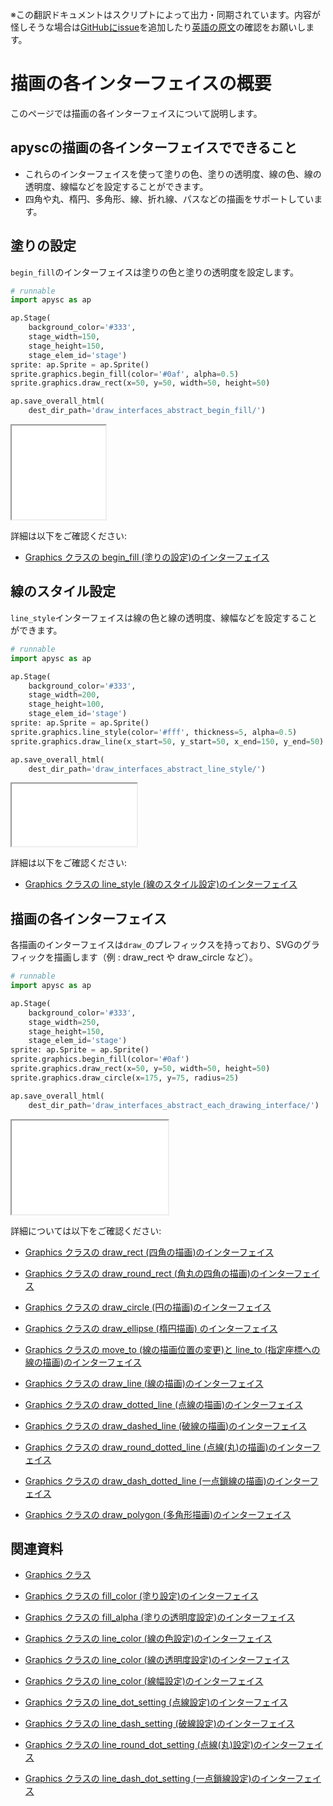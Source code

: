 <span class="inconspicuous-txt">※この翻訳ドキュメントはスクリプトによって出力・同期されています。内容が怪しそうな場合は<a href="https://github.com/simon-ritchie/apysc/issues" target="_blank">GitHubにissue</a>を追加したり[英語の原文](draw_interfaces_abstract.md)の確認をお願いします。</span>

# 描画の各インターフェイスの概要

このページでは描画の各インターフェイスについて説明します。

## apyscの描画の各インターフェイスでできること

- これらのインターフェイスを使って塗りの色、塗りの透明度、線の色、線の透明度、線幅などを設定することができます。
- 四角や丸、楕円、多角形、線、折れ線、パスなどの描画をサポートしています。

## 塗りの設定

`begin_fill`のインターフェイスは塗りの色と塗りの透明度を設定します。

```py
# runnable
import apysc as ap

ap.Stage(
    background_color='#333',
    stage_width=150,
    stage_height=150,
    stage_elem_id='stage')
sprite: ap.Sprite = ap.Sprite()
sprite.graphics.begin_fill(color='#0af', alpha=0.5)
sprite.graphics.draw_rect(x=50, y=50, width=50, height=50)

ap.save_overall_html(
    dest_dir_path='draw_interfaces_abstract_begin_fill/')
```

<iframe src="static/draw_interfaces_abstract_begin_fill/index.html" width="150" height="150"></iframe>

詳細は以下をご確認ください:

- [Graphics クラスの begin_fill (塗りの設定)のインターフェイス](jp_graphics_begin_fill.md)

## 線のスタイル設定

`line_style`インターフェイスは線の色と線の透明度、線幅などを設定することができます。

```py
# runnable
import apysc as ap

ap.Stage(
    background_color='#333',
    stage_width=200,
    stage_height=100,
    stage_elem_id='stage')
sprite: ap.Sprite = ap.Sprite()
sprite.graphics.line_style(color='#fff', thickness=5, alpha=0.5)
sprite.graphics.draw_line(x_start=50, y_start=50, x_end=150, y_end=50)

ap.save_overall_html(
    dest_dir_path='draw_interfaces_abstract_line_style/')
```

<iframe src="static/draw_interfaces_abstract_line_style/index.html" width="200" height="100"></iframe>

詳細は以下をご確認ください:

- [Graphics クラスの line_style (線のスタイル設定)のインターフェイス](jp_graphics_line_style.md)

## 描画の各インターフェイス

各描画のインターフェイスは`draw_`のプレフィックスを持っており、SVGのグラフィックを描画します（例 : draw_rect や draw_circle など）。

```py
# runnable
import apysc as ap

ap.Stage(
    background_color='#333',
    stage_width=250,
    stage_height=150,
    stage_elem_id='stage')
sprite: ap.Sprite = ap.Sprite()
sprite.graphics.begin_fill(color='#0af')
sprite.graphics.draw_rect(x=50, y=50, width=50, height=50)
sprite.graphics.draw_circle(x=175, y=75, radius=25)

ap.save_overall_html(
    dest_dir_path='draw_interfaces_abstract_each_drawing_interface/')
```

<iframe src="static/draw_interfaces_abstract_each_drawing_interface/index.html" width="250" height="150"></iframe>

詳細については以下をご確認ください:

- [Graphics クラスの draw_rect (四角の描画)のインターフェイス](jp_graphics_draw_rect.md)
- [Graphics クラスの draw_round_rect (角丸の四角の描画)のインターフェイス](jp_graphics_draw_round_rect.md)

- [Graphics クラスの draw_circle (円の描画)のインターフェイス](jp_graphics_draw_circle.md)
- [Graphics クラスの draw_ellipse (楕円描画) のインターフェイス](jp_graphics_draw_ellipse.md)

- [Graphics クラスの move_to (線の描画位置の変更)と line_to (指定座標への線の描画)のインターフェイス](jp_graphics_move_to_and_line_to.md)
- [Graphics クラスの draw_line (線の描画)のインターフェイス](jp_graphics_draw_line.md)

- [Graphics クラスの draw_dotted_line (点線の描画)のインターフェイス](jp_graphics_draw_dotted_line.md)
- [Graphics クラスの draw_dashed_line (破線の描画)のインターフェイス](jp_graphics_draw_dashed_line.md)

- [Graphics クラスの draw_round_dotted_line (点線(丸)の描画)のインターフェイス](jp_graphics_draw_round_dotted_line.md)
- [Graphics クラスの draw_dash_dotted_line (一点鎖線の描画)のインターフェイス](jp_graphics_draw_dash_dotted_line.md)

- [Graphics クラスの draw_polygon (多角形描画)のインターフェイス](jp_graphics_draw_polygon.md)

## 関連資料

- [Graphics クラス](jp_graphics.md)
- [Graphics クラスの fill_color (塗り設定)のインターフェイス](jp_graphics_fill_color.md)

- [Graphics クラスの fill_alpha (塗りの透明度設定)のインターフェイス](jp_graphics_fill_alpha.md)
- [Graphics クラスの line_color (線の色設定)のインターフェイス](jp_graphics_line_color.md)

- [Graphics クラスの line_color (線の透明度設定)のインターフェイス](jp_graphics_line_alpha.md)
- [Graphics クラスの line_color (線幅設定)のインターフェイス](jp_graphics_line_thickness.md)

- [Graphics クラスの line_dot_setting (点線設定)のインターフェイス](jp_graphics_line_dot_setting.md)
- [Graphics クラスの line_dash_setting (破線設定)のインターフェイス](jp_graphics_line_dash_setting.md)

- [Graphics クラスの line_round_dot_setting (点線(丸)設定)のインターフェイス](jp_graphics_line_round_dot_setting.md)
- [Graphics クラスの line_dash_dot_setting (一点鎖線設定)のインターフェイス](jp_graphics_line_dash_dot_setting.md)